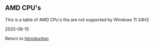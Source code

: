 ## AMD CPU's

This is a table of AMD CPu's tha are not supported by Windows 11 24H2

2025-08-15

Return to [Introduction](intro.md)
